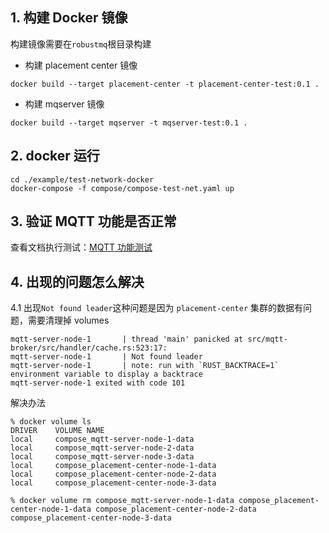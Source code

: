 ## 1. 构建 Docker 镜像
构建镜像需要在`robustmq`根目录构建

- 构建 placement center 镜像

```shell
docker build --target placement-center -t placement-center-test:0.1 .
```

- 构建 mqserver 镜像

```shell
docker build --target mqserver -t mqserver-test:0.1 .
```

## 2. docker 运行

```shell
cd ./example/test-network-docker
docker-compose -f compose/compose-test-net.yaml up
```

## 3. 验证 MQTT 功能是否正常
   
查看文档执行测试：[MQTT 功能测试](./MQTT-test.md)

    
## 4. 出现的问题怎么解决

4.1 出现`Not found leader`这种问题是因为 `placement-center` 集群的数据有问题，需要清理掉 volumes

```console
mqtt-server-node-1       | thread 'main' panicked at src/mqtt-broker/src/handler/cache.rs:523:17:
mqtt-server-node-1       | Not found leader
mqtt-server-node-1       | note: run with `RUST_BACKTRACE=1` environment variable to display a backtrace
mqtt-server-node-1 exited with code 101
```

解决办法

```console
% docker volume ls
DRIVER    VOLUME NAME
local     compose_mqtt-server-node-1-data
local     compose_mqtt-server-node-2-data
local     compose_mqtt-server-node-3-data
local     compose_placement-center-node-1-data
local     compose_placement-center-node-2-data
local     compose_placement-center-node-3-data

% docker volume rm compose_mqtt-server-node-1-data compose_placement-center-node-1-data compose_placement-center-node-2-data compose_placement-center-node-3-data
```
